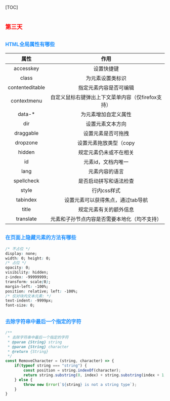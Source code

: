 [TOC]

# <font color=red size=4 face="sans-serif">第三天</font>

## <font color=dodgerblue size=3 face="sans-serif">HTML全局属性有哪些</font>

| 属性 | 作用 |
| :------: | :------: |
| accesskey | 设置快捷键 |
| class | 为元素设置类标识 |
| contenteditable | 指定元素内容是否可编辑 |
| contextmenu | 自定义鼠标右键弹出上下文菜单内容（仅firefox支持） |
| data-* | 为元素增加自定义属性 |
| dir | 设置元素文本方向 |
| draggable | 设置元素是否可拖拽 |
| dropzone | 设置元素拖放类型（copy|move|link,H5新属性，主流均不支持） |
| hidden | 规定元素仍未或不在相关 |
| id | 元素id，文档内唯一 |
| lang | 元素内容的语言 |
| spellcheck | 是否启动拼写和语法检查 |
| style | 行内css样式
| tabindex | 设置元素可以获得焦点，通过tab导航 |
| title | 规定元素有关的额外信息 |
| translate | 元素和子孙节点内容是否需要本地化（均不支持） |

## <font color=dodgerblue size=3 face="sans-serif">在页面上隐藏元素的方法有哪些</font>

```CSS
/* 不占位 */
display: none;
width: 0; height: 0;
/* 占位 */
opacity: 0;
visibility: hidden;
z-index: -99999999;
transform: scale(0);
margin-left: -100%;
position: relative; left: -100%;
/* 仅对块内文本元素: */
text-indent: -9999px;
font-size: 0;
```

## <font color=dodgerblue size=3 face="sans-serif">去除字符串中最后一个指定的字符</font>

```JavaScript
/**
 * 去除字符串中最后一个指定的字符
 * @param {String} string
 * @param {String} character
 * @return {String}
 */
const RemoveCharacter = (string, character) => {
    if(typeof string === "string") {
        const position = string.indexOf(character);
        return string.substring(0, index) + string.substring(index + 1, string.length);
    } else {
        throw new Error(`${string} is not a string type`);
    }
}
```
